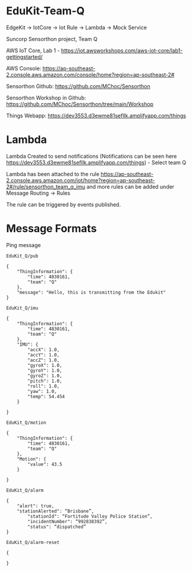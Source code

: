 # EduKit-Team-Q

EdgeKit -> IotCore -> Iot Rule -> Lambda -> Mock Service

Suncorp Sensorthon project, Team Q

AWS IoT Core, Lab 1 - https://iot.awsworkshops.com/aws-iot-core/lab1-gettingstarted/

AWS Console: https://ap-southeast-2.console.aws.amazon.com/console/home?region=ap-southeast-2#

Sensorthon Github: https://github.com/MChoc/Sensorthon

Sensorthon Workshop in Github: https://github.com/MChoc/Sensorthon/tree/main/Workshop

Things Webapp: https://dev3553.d3ewme81sefllk.amplifyapp.com/things

# Lambda

Lambda Created to send notifications (Notifications can be seen here https://dev3553.d3ewme81sefllk.amplifyapp.com/things) - Select team Q

Lambda has been attached to the rule https://ap-southeast-2.console.aws.amazon.com/iot/home?region=ap-southeast-2#/rule/sensorthon_team_q_imu and more rules can be added under Message Routing -> Rules

The rule can be triggered by events published.

# Message Formats

Ping message

`EduKit_Q/pub`

    {
        "ThingInformation": {
            "time": 4830161,
            "team": "Q"
        },
        "message": "Hello, this is transmitting from the Edukit"
    }


`EduKit_Q/imu`

    {
        "ThingInformation": {
            "time": 4830161,
            "team": "Q"
        },
        "IMU": {
            "accX": 1.0,
            "accY": 1.0,
            "accZ": 1.0,
            "gyroX": 1.0,
            "gyroY": 1.0,
            "gyroZ": 1.0,
            "pitch": 1.0,
            "roll": 1.0,
            "yaw": 1.0,
            "temp": 54.454
        }
    
    }

`EduKit_Q/motion`

    {
        "ThingInformation": {
            "time": 4830161,
            "team": "Q"
        },
        "Motion": {
            "value": 43.5
        }
        
    }

`EduKit_Q/alarm`

    {
        "alert": true,
        "stationAlerted": “Brisbane”,
            "stationId": “Fortitude Valley Police Station”,
            "incidentNumber": “992838392”,
            "status": “dispatched”
    }

`EduKit_Q/alarm-reset`

    {

    }

